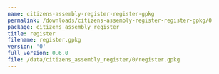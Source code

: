 ```yaml
---
name: citizens-assembly-register-register-gpkg
permalink: /downloads/citizens-assembly-register-register-gpkg/0
package: citizens_assembly_register
title: register
filename: register.gpkg
version: '0'
full_version: 0.6.0
file: /data/citizens_assembly_register/0/register.gpkg
---
```

